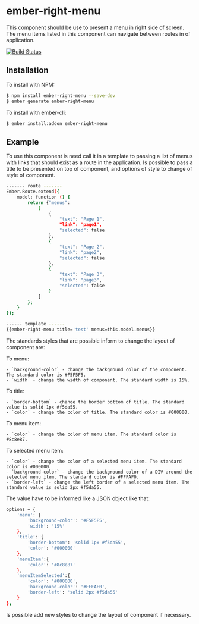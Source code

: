 # ember-right-menu

This component should be use to present a menu in right side of screen. The menu items listed in this component can navigate between routes in of application.

[![Build Status](https://travis-ci.org/rodrigo-morais/ember-right-menu.svg?branch=master)](https://travis-ci.org/rodrigo-morais/ember-right-menu)

## Installation

To install witn NPM:

```sh
$ npm install ember-right-menu --save-dev
$ ember generate ember-right-menu
```

To install witn ember-cli:

```sh
$ ember install:addon ember-right-menu
```

## Example

To use this component is need call it in a template to passing a list of menus with links that should exist as a route in the application. Is possible to pass a title to be presented on top of component, and options of style to change of style of component.

```sh
------- route -------
Ember.Route.extend({
    model: function () {
        return {"menus": 
            [
                {
                    "text": "Page 1",
                    "link": "page1",
                    "selected": false
                },
                {
                    "text": "Page 2",
                    "link": "page2",
                    "selected": false
                },
                {
                    "text": "Page 3",
                    "link": "page3",
                    "selected": false
                }
            ]
        };
    }
});

------ template ------
{{ember-right-menu title='test' menus=this.model.menus}}
```

The standards styles that are possible inform to change the layout of component are:

To menu:

    - `background-color` - change the background color of the component. The standard color is #F5F5F5.
    - `width` - change the width of component. The standard width is 15%.

To title:

    - `border-bottom` - change the border bottom of title. The standard value is solid 1px #f5da55.
    - `color` - change the color of title. The standard color is #000000.

To menu item:

    - `color` - change the color of menu item. The standard color is #8c8e87.

To selected menu item:

    - `color` - change the color of a selected menu item. The standard color is #000000.
    - `background-color` - change the background color of a DIV around the selected menu item. The standard color is #FFFAF0.
    - `border-left` - change the left border of a selected menu item. The standard value is solid 2px #f5da55.
    

The value have to be informed like a JSON object like that:

```sh
options = {
    'menu': {
        'background-color': '#F5F5F5',
        'width': '15%'
    },
    'title': {
        'border-bottom': 'solid 1px #f5da55',
        'color': '#000000'
    },
    'menuItem':{
        'color': '#8c8e87'
    },
    'menuItemSelected':{
        'color': '#000000',
        'background-color': '#FFFAF0',
        'border-left': 'solid 2px #f5da55'
    }
};
```

Is possible add new styles to change the layout of component if necessary.